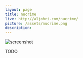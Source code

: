 ```yaml
---
layout: page
title: nucrime
live: http://aljohri.com/nucrime/
picture: /assets/nucrime.png
description: 
---
```


![screenshot]({{page.picture}})

TODO